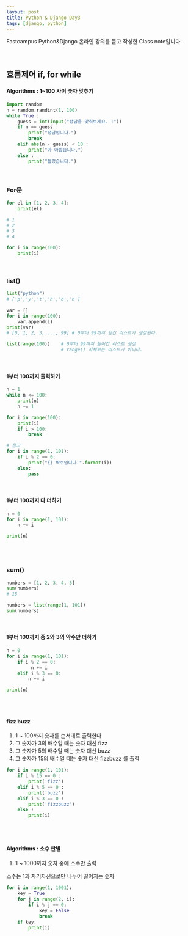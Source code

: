```yaml
---
layout: post
title: Python & Django Day3
tags: [django, python]
---
```


 Fastcampus Python&Django 온라인 강의를 듣고 작성한 Class note입니다.

<br>

## 흐름제어 if, for while

#### Algorithms : 1~100 사이 숫자 맞추기

```python
import random
n = random.randint(1, 100)
while True :
    guess = int(input("정답을 맞춰보세요. :"))
    if n == guess :
        print("정답입니다.")
        break
    elif abs(n - guess) < 10 :
        print("아 아깝습니다.")
    else : 
        print("틀렸습니다.")
```

<br>

### For문

```python
for el in [1, 2, 3, 4]:
    print(el)

# 1
# 2
# 3
# 4

for i in range(100):
    print(i)
```

<br>

### list()

```python
list("python")
# ['p','y','t','h','o','n']

var = []
for i in range(100):
    var.append(i)
print(var)
# [0, 1, 2, 3, ..., 99] # 0부터 99까지 담긴 리스트가 생성된다.

list(range(100))    # 0부터 99까지 들어간 리스트 생성
                    # range() 자체로는 리스트가 아니다.
```

<br>

#### 1부터 100까지 출력하기

```python
n = 1
while n <= 100:
    print(n)
    n += 1

for i in range(100):
    print(i)
    if i > 100:
        break

# 참고
for i in range(1, 101):
    if i % 2 == 0:
        print("{} 짝수입니다.".format(i))
    else:
        pass

```

<br>

#### 1부터 100까지 다 더하기

```python
n = 0
for i in range(1, 101):
    n += i

print(n)
```

<br><br>

### sum()

```python
numbers = [1, 2, 3, 4, 5]
sum(numbers)
# 15

numbers = list(range(1, 101))
sum(numbers)
```

<br>

#### 1부터 100까지 중 2와 3의 약수만 더하기

```python
n = 0
for i in range(1, 101):
    if i % 2 == 0:
         n += i
    elif i % 3 == 0:
        n += i

print(n)
    
```

<br>

#### fizz buzz
1) 1 ~ 100까지 숫자를 순서대로 출력한다
2) 그 숫자가 3의 배수일 때는 숫자 대신 fizz
3) 그 숫자가 5의 배수일 때는 숫자 대신 buzz
4) 그 숫자가 15의 배수일 때는 숫자 대신 fizzbuzz 를 출력

```python
for i in range(1, 101):
    if i % 15 == 0 :
        print('fizz')
    elif i % 5 == 0 : 
        print('buzz')
    elif i % 3 == 0 :
        print('fizzbuzz')
    else : 
        print(i)
```

<br><br>

#### Algorithms : 소수 판별

1) 1 ~ 1000까지 숫자 중에 소수만 출력

소수는 1과 자기자신으로만 나누어 떨어지는 숫자
```python
for i in range(1, 1001):
    key = True
    for j in range(2, i):
        if i % j == 0:
            key = False
            break
    if key:
        print(i)
```
